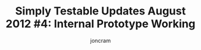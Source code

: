 ---
title: "Simply Testable Updates August 2012 #4: Internal Prototype Working"
author: joncram
newsletter_meta:
    issue_number: fifth
    url: https://us5.campaign-archive2.com/?u=ac75e33d993d2b502e333ddd0&amp;id=db64b68e98&amp;e=ff3884a0bf
    closing_sentence: Expect the next in a week from now, August 29 2012.
    highlights:
        - the first internal working prototype is real
        - <a href="/illustrations/first-prototype-start/">starting a test</a> (screenshot)
        - <a href="/illustrations/first-prototype-progress/">test progress</a> (screenshot)
---